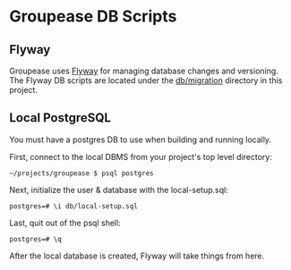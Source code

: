 # Groupease DB Scripts

## Flyway

Groupease uses [Flyway](https://flywaydb.org/) for managing database changes and versioning.
The Flyway DB scripts are located under the [db/migration](migration) directory in this project.

## Local PostgreSQL

You must have a postgres DB to use when building and running locally.

First, connect to the local DBMS from your project's top level directory:

~~~~shell
~/projects/groupease $ psql postgres
~~~~

Next, initialize the user & database with the local-setup.sql:

~~~~shell
postgres=# \i db/local-setup.sql
~~~~

Last, quit out of the psql shell:

~~~~shell
postgres=# \q
~~~~

After the local database is created, Flyway will take things from here.
